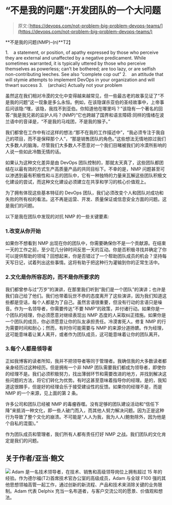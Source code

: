 # “不是我的问题”:开发团队的一个大问题

> 原文:[https://devops.com/not-problem-big-problem-devops-teams/](https://devops.com/not-problem-big-problem-devops-teams/)

**不是我的问题(NMP)–(n)**T2】

1.    a statement, or position, of apathy expressed by those who perceive they are external and unaffected by a negative predicament. While sometimes warranted, it is typically uttered by those who perceive themselves as powerless; can’t be bothered; are too lazy, or are selfish non-contributing leeches. See also “complete cop out”
2.    an attitude that will stymie attempts to implement DevOps in your organization and will thwart success
3.    (archaic) Actually not your problem

虽然这在我们相对冷漠的文化中变得越来越常见，但一些最古老的故事见证了“不是我的问题”这一现象是多么永恒。例如，在该隐谋杀亚伯的圣经故事中，上帝事后问该隐:“嘿，该隐，我找不到亚伯。你知道他在哪里吗？”该隐有一个著名的回答:“我是我兄弟的监护人吗？(NMP)“它也跨越了国界和语言障碍:同样的情绪在波兰语中的音译是，“不是我的马戏团，不是我的猴子。”

我们都曾在工作中有过这样的想法:“那不在我的工作描述中”，“我必须专注于我自己的项目，而不是保释那个人”，“那是销售团队的角色。”这些想法无情地掠过我们大多数人的脑海，尽管我们大多数人不愿意对一个我们目睹被我们的冷漠所影响的人说一些如此冷酷无情的话。

如果认为这种文化差异是由 DevOps 团队控制的，那就太天真了，这些团队都团结在以最有效的方式生产高质量产品的共同目标下。不幸的是，NMP 问题甚至可以渗透到最有积极性和斗志的团队中，它有一种独特的力量来瓦解这些团队积极文化建设的尝试，而这种文化建设必须建立在共享和学习的核心价值观上。

为了拥有体现这些基本特征的 DevOps 团队，我们必须改变个人和团队对成功和失败的所有权的看法。这不再是运营、开发、质量保证或信息安全方面的问题。这是我们的问题。

以下是我在团队中发现的对抗 NMP 的一些关键要素:

### 1.改变从你开始

如果你不想看到 NMP 出现在你的团队中，你需要确保你不是一个贡献源。在结束一天的工作之前，至少花几分钟时间反思一天的互动。你是否积极寻找并确定了你可以提供帮助的领域？回想起来，你是否错过了一个帮助团队成员的机会？坚持每天写日记，试着列出这些事情。这将有助于把这种行为灌输到你的正常生活中。

### 2.文化是你所容忍的，而不是你所要求的

我们都曾参与过“万岁”的演讲，在那里我们听到“我们是一个团队”的演讲；也许是我们自己给了他们。我们也带着玩世不恭的态度离开了这些演讲，因为我们知道这些都是空话，每个人都是为了自己。虽然言语很重要，但没有行动的言语只是噪音。作为一名领导者，你需要传达“不要 NMP”的政策，并付诸行动。如果你是一个团队的经理，你必须愿意对继续表现出 NMP 态度的人采取纠正措施。如果你是一个团队的成员，你必须愿意让你的队友承担责任。冷漠害死人。修复 NMP 的行为需要时间和耐心；然而，有时你可能需要与 NMP 的来源分道扬镳。作为经理，这可能意味着让某人离开，或者作为团队成员，这可能意味着让你的团队离开。

### 3.每个人都是领导者

正如我博客的读者所知，我并不把领导者等同于管理者。我确信我的大多数读者都亲身经历过这种经历。但是拥有一个非 NMP 团队需要我们都成为领导者，即使你的经理不是。我们必须积极努力，找出薄弱环节和需要改进的地方，并找到解决这些问题的方法，将它们转化为优势。有时这甚至意味着指导你的经理。是的，我知道这很棘手，但是好的经理会乐于接受建设性的反馈。如果你的经理不是，而是 NMP 的一个来源，见上面的第 2 条。

许多公司和团队已经被 NMP 的毒瘤吞噬。没有足够的团队建设活动和“信任下降”来抵消一种文化，即一些人破门而入，而其他人努力解决问题。因为正是这种行为导致了整个文化的崩溃。不可能是“人人为我，我为人人(鲍勃除外，因为他是个自私的混蛋)。”

作为团队成员和管理者，我们所有人都有责任打好 NMP 之战。我们团队的文化肯定是我们的问题。

## 关于作者/亚当·鲍文

![](../Images/1490109c112df3da463d3fc8db5979a6.png) Adam 是一名技术领导者，在技术、销售和高级领导岗位上拥有超过 15 年的经验。作为德尔福(T2)首席技术官办公室的高级成员，Adam 与全球 F100 强的其他思想领袖高管一起工作，通过创新的新流程、产品和技术来消除关键的业务限制。Adam 代表 Delphix 充当一名布道者，与客户交流公司的愿景、价值观和想法。
